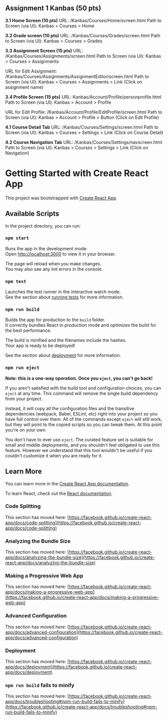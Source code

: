## Assignment 1 Kanbas (50 pts)

**3.1 Home Screen (10 pts)**
URL: /Kanbas/Courses/Home/screen.html
Path to Screen (via UI): Kanbas > Courses > Home

**3.2 Grade screen (10 pts)**
URL: /Kanbas/Courses/Grades/screen.html
Path to Screen (via UI): Kanbas > Courses > Grades

**3.3 Assignment Screen (15 pts)**
URL: /Kanbas/Courses/Assignments/screen.html
Path to Screen (via UI): Kanbas > Courses > Assignments

URL for Edit Assignment: /Kanbas/Courses/Assignments/AssignmentEditor/screen.html
Path to Screen (via UI): Kanbas > Courses > Assignments > Link (Click on assignment name)

**3.4 Profile Screen (15 pts)**
URL: Kanbas/Account/Profile/personprofile.html
Path to Screen (via UI): Kanbas > Account > Profile

URL for Edit Profile: /Kanbas/Account/Profile/EditProfile/screen.html
Path to Screen (via UI): Kanbas > Account > Profile > Button (Click on Edit Profile)

**4.1 Course Detail Tab**
URL: /Kanbas/Courses/Settings/screen.html
Path to Screen (via UI): Kanbas > Courses > Settings > Link (Click on Course Detail)

**4.2 Course Navigation Tab**
URL: /Kanbas/Courses/Settings/navscreen.html
Path to Screen (via UI): Kanbas > Courses > Settings > Link (Click on Navigation)

# Getting Started with Create React App

This project was bootstrapped with [Create React App](https://github.com/facebook/create-react-app).

## Available Scripts

In the project directory, you can run:

### `npm start`

Runs the app in the development mode.\
Open [http://localhost:3000](http://localhost:3000) to view it in your browser.

The page will reload when you make changes.\
You may also see any lint errors in the console.

### `npm test`

Launches the test runner in the interactive watch mode.\
See the section about [running tests](https://facebook.github.io/create-react-app/docs/running-tests) for more information.

### `npm run build`

Builds the app for production to the `build` folder.\
It correctly bundles React in production mode and optimizes the build for the best performance.

The build is minified and the filenames include the hashes.\
Your app is ready to be deployed!

See the section about [deployment](https://facebook.github.io/create-react-app/docs/deployment) for more information.

### `npm run eject`

**Note: this is a one-way operation. Once you `eject`, you can't go back!**

If you aren't satisfied with the build tool and configuration choices, you can `eject` at any time. This command will remove the single build dependency from your project.

Instead, it will copy all the configuration files and the transitive dependencies (webpack, Babel, ESLint, etc) right into your project so you have full control over them. All of the commands except `eject` will still work, but they will point to the copied scripts so you can tweak them. At this point you're on your own.

You don't have to ever use `eject`. The curated feature set is suitable for small and middle deployments, and you shouldn't feel obligated to use this feature. However we understand that this tool wouldn't be useful if you couldn't customize it when you are ready for it.

## Learn More

You can learn more in the [Create React App documentation](https://facebook.github.io/create-react-app/docs/getting-started).

To learn React, check out the [React documentation](https://reactjs.org/).

### Code Splitting

This section has moved here: [https://facebook.github.io/create-react-app/docs/code-splitting](https://facebook.github.io/create-react-app/docs/code-splitting)

### Analyzing the Bundle Size

This section has moved here: [https://facebook.github.io/create-react-app/docs/analyzing-the-bundle-size](https://facebook.github.io/create-react-app/docs/analyzing-the-bundle-size)

### Making a Progressive Web App

This section has moved here: [https://facebook.github.io/create-react-app/docs/making-a-progressive-web-app](https://facebook.github.io/create-react-app/docs/making-a-progressive-web-app)

### Advanced Configuration

This section has moved here: [https://facebook.github.io/create-react-app/docs/advanced-configuration](https://facebook.github.io/create-react-app/docs/advanced-configuration)

### Deployment

This section has moved here: [https://facebook.github.io/create-react-app/docs/deployment](https://facebook.github.io/create-react-app/docs/deployment)

### `npm run build` fails to minify

This section has moved here: [https://facebook.github.io/create-react-app/docs/troubleshooting#npm-run-build-fails-to-minify](https://facebook.github.io/create-react-app/docs/troubleshooting#npm-run-build-fails-to-minify)
